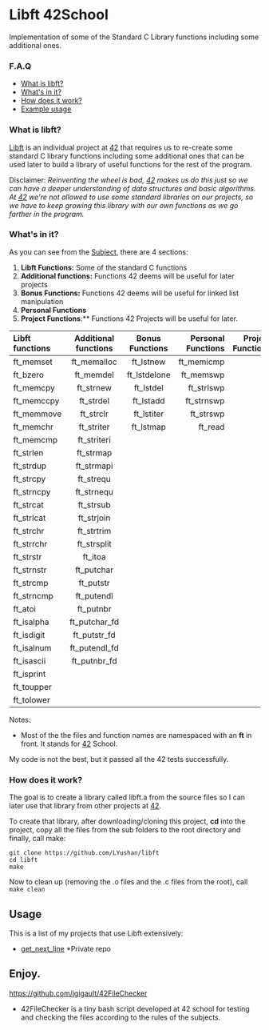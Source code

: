 # Libft 42School
Implementation of some of the Standard C Library functions including some additional ones.

### F.A.Q
* [What is libft?](#what-is-libft)
* [What's in it?](#whats-in-it)
* [How does it work?](#how-does-it-work)
* [Example usage](#example-usage)

### What is libft?
[Libft][1] is an individual project at [42][2] that requires us to re-create some standard C library functions including some additional ones that can be used later to build a library of useful functions for the rest of the program.

Disclaimer: *Reinventing the wheel is bad, [42][2] makes us do this just so we can have a deeper understanding of data structures and basic algorithms. At [42][2] we're not allowed to use some standard libraries on our projects, so we have to keep growing this library with our own functions as we go farther in the program.*

### What's in it?

As you can see from the [Subject][1], there are 4 sections:

1.  **Libft Functions:** Some of the standard C functions
2.  **Additional functions:** Functions 42 deems will be useful for later projects
3.  **Bonus Functions:** Functions 42 deems will be useful for linked list manipulation
4.  **Personal Functions** 
5.  **Project Functions**:** Functions 42 Projects will be useful for later.


Libft functions | Additional functions | Bonus Functions | Personal Functions | Project Functions
:----------- | :-----------: | :-----------: | -----------: | -----------:
ft_memset		| ft_memalloc	| ft_lstnew		| ft_memicmp
ft_bzero		| ft_memdel		| ft_lstdelone	| ft_memswp
ft_memcpy		| ft_strnew		| ft_lstdel		| ft_strlswp
ft_memccpy		| ft_strdel		| ft_lstadd		| ft_strnswp
ft_memmove		| ft_strclr		| ft_lstiter	| ft_strswp
ft_memchr		| ft_striter	| ft_lstmap		| ft_read
ft_memcmp		| ft_striteri	|				| 
ft_strlen		| ft_strmap		|				| 
ft_strdup		| ft_strmapi	|				| 
ft_strcpy		| ft_strequ		|				| 
ft_strncpy		| ft_strnequ	|			| 
ft_strcat		| ft_strsub		| |
ft_strlcat		| ft_strjoin	| | 
ft_strchr		| ft_strtrim	| | 
ft_strrchr		| ft_strsplit	| | 
ft_strstr		| ft_itoa		| | 
ft_strnstr		| ft_putchar	| | 
ft_strcmp		| ft_putstr		| | 
ft_strncmp		| ft_putendl	| | 
ft_atoi		| ft_putnbr		| | 
ft_isalpha		| ft_putchar_fd	| | 
ft_isdigit		| ft_putstr_fd	| | 
ft_isalnum		| ft_putendl_fd	| | 
ft_isascii		| ft_putnbr_fd	| | 
ft_isprint		|| | 
ft_toupper		| | | 
ft_tolower		| | | 


Notes:

- Most of the the files and function names are namespaced with an **ft** in front. It stands for [42][2] School.

My code is not the best, but it passed all the 42 tests successfully.

### How does it work?

The goal is to create a library called libft.a from the source files so I can later use that library from other projects at [42][2].

To create that library, after downloading/cloning this project, **cd** into the project, copy all the files from the sub folders to the root directory and finally, call make:

	git clone https://github.com/LYushan/libft
	cd libft
	make


Now to clean up (removing the .o files and the .c files from the root), call `make clean`


## Usage

This is a list of my projects that use Libft extensively:

* [get_next_line](https://github.com/LYushan/get_next_line) *Private repo

## Enjoy.


https://github.com/jgigault/42FileChecker
* 42FileChecker is a tiny bash script developed at 42 school for testing and checking the files according to the rules of the subjects.

[1]: https://github.com/LYushan/libft/blob/master/libft.fr.pdf "Libft PDF"
[2]: http://www.42.fr/ "42 PARIS"
